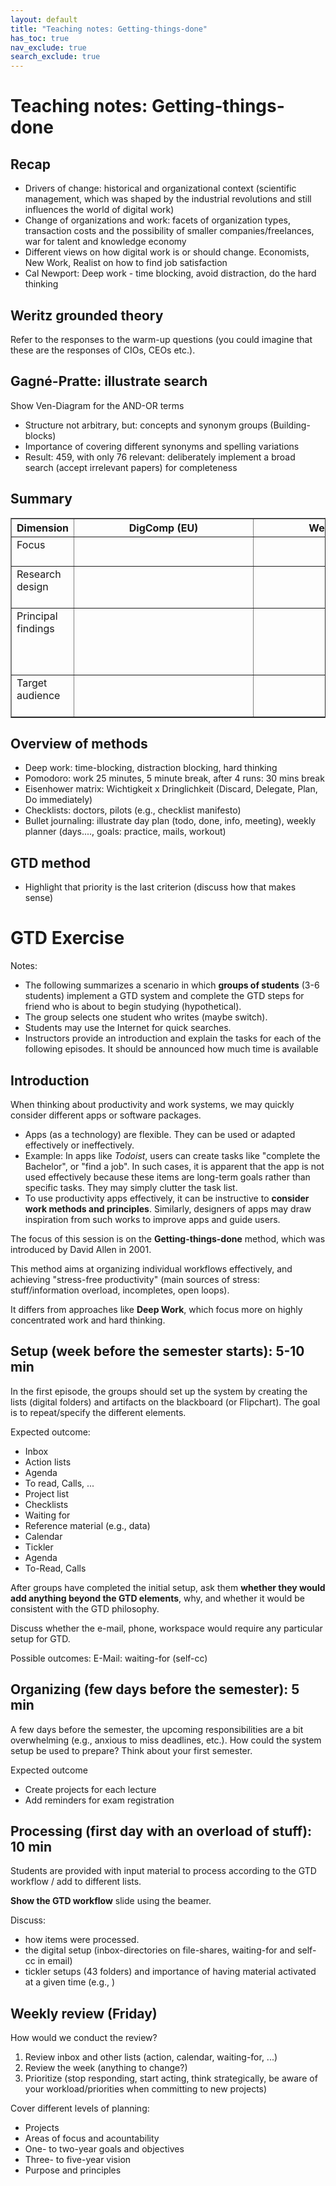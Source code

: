 ```yaml
---
layout: default
title: "Teaching notes: Getting-things-done"
has_toc: true
nav_exclude: true
search_exclude: true
---
```


# Teaching notes: Getting-things-done

<!-- 
## General announcements
-->

## Recap

- Drivers of change: historical and organizational context (scientific management, which was shaped by the industrial revolutions and still influences the world of digital work)
- Change of organizations and work: facets of organization types, transaction costs and the possibility of smaller companies/freelances, war for talent and knowledge economy
- Different views on how digital work is or should change. Economists, New Work, Realist on how to find job satisfaction
- Cal Newport: Deep work - time blocking, avoid distraction, do the hard thinking

<!-- 
## Warm-up question

What's different about digital? Which skills do we need for digital work?

- Have students write ideas on the blackboard (activation and comparison/reflection when we go through the frameworks, without explicitly comparing them)
-->

## Weritz grounded theory

Refer to the responses to the warm-up questions (you could imagine that these are the responses of CIOs, CEOs etc.).

## Gagné-Pratte: illustrate search

Show Ven-Diagram for the AND-OR terms

- Structure not arbitrary, but: concepts and synonym groups (Building-blocks)
- Importance of covering different synonyms and spelling variations
- Result: 459, with only 76 relevant: deliberately implement a broad search (accept irrelevant papers) for completeness

## Summary

<table border="1">
  <tr>
    <th>Dimension</th>
    <th><div style="width:270px">DigComp (EU)</div></th>
    <th><div style="width:270px">Weritz (2022)</div></th>
    <th><div style="width:290px">Gagné-Pratte et al. (2022)</div></th>
  </tr>
  <tr>
    <td>Focus<br><br></td>
    <td></td>
    <td></td>
    <td></td>
  </tr>
  <tr>
    <td>Research design<br><br></td>
    <td></td>
    <td></td>
    <td></td>
  </tr>
  <tr>
    <td>Principal findings<br><br><br><br></td>
    <td></td>
    <td></td>
    <td></td>
  </tr>
  <tr>
    <td>Target audience<br><br></td>
    <td></td>
    <td></td>
    <td></td>
  </tr>
</table>

## Overview of methods

- Deep work: time-blocking, distraction blocking, hard thinking
- Pomodoro: work 25 minutes, 5 minute break, after 4 runs: 30 mins break
- Eisenhower matrix: Wichtigkeit x Dringlichkeit (Discard, Delegate, Plan, Do immediately)
- Checklists: doctors, pilots (e.g., checklist manifesto)
- Bullet journaling: illustrate day plan (todo, done, info, meeting), weekly planner (days...., goals: practice, mails, workout)

## GTD method

- Highlight that priority is the last criterion (discuss how that makes sense)

# GTD Exercise

Notes:

- The following summarizes a scenario in which **groups of students** (3-6 students) implement a GTD system and complete the GTD steps for friend who is about to begin studying (hypothetical).
- The group selects one student who writes (maybe switch).
- Students may use the Internet for quick searches.
- Instructors provide an introduction and explain the tasks for each of the following episodes. It should be announced how much time is available

## Introduction

When thinking about productivity and work systems, we may quickly consider different apps or software packages.

- Apps (as a technology) are flexible. They can be used or adapted effectively or ineffectively.
- Example: In apps like *Todoist*, users can create tasks like "complete the Bachelor", or "find a job". In such cases, it is apparent that the app is not used effectively because these items are long-term goals rather than specific tasks. They may simply clutter the task list.
- To use productivity apps effectively, it can be instructive to **consider work methods and principles**. Similarly, designers of apps may draw inspiration from such works to improve apps and guide users.

The focus of this session is on the **Getting-things-done** method, which was introduced by David Allen in 2001.

This method aims at organizing individual workflows effectively, and achieving "stress-free productivity" (main sources of stress: stuff/information overload, incompletes, open loops).

It differs from approaches like **Deep Work**, which focus more on highly concentrated work and hard thinking.


## Setup (week before the semester starts): 5-10 min

In the first episode, the groups should set up the system by creating the lists (digital folders) and artifacts on the blackboard (or Flipchart). The goal is to repeat/specify the different elements.

Expected outcome:

- Inbox
- Action lists
- Agenda
- To read, Calls, ...
- Project list
- Checklists
- Waiting for
- Reference material (e.g., data)
- Calendar
- Tickler
- Agenda
- To-Read, Calls

After groups have completed the initial setup, ask them **whether they would add anything beyond the GTD elements**, why, and whether it would be consistent with the GTD philosophy.

Discuss whether the e-mail, phone, workspace would require any particular setup for GTD.

Possible outcomes: E-Mail: waiting-for (self-cc)

## Organizing (few days before the semester): 5 min

A few days before the semester, the upcoming responsibilities are a bit overwhelming (e.g., anxious to miss deadlines, etc.). How could the system setup be used to prepare? Think about your first semester.

Expected outcome

- Create projects for each lecture
- Add reminders for exam registration

## Processing (first day with an overload of stuff): 10 min

Students are provided with input material to process according to the GTD workflow / add to different lists.

**Show the GTD workflow** slide using the beamer.

Discuss:

- how items were processed.
- the digital setup (inbox-directories on file-shares, waiting-for and self-cc in email)
- tickler setups (43 folders) and importance of having material activated at a given time (e.g., )

## Weekly review (Friday)

How would we conduct the review?

1. Review inbox and other lists (action, calendar, waiting-for, ...)
2. Review the week (anything to change?)
3. Prioritize (stop responding, start acting, think strategically, be aware of your workload/priorities when committing to new projects)

Cover different levels of planning:

- Projects
- Areas of focus and acountability
- One- to two-year goals and objectives
- Three- to five-year vision 
- Purpose and principles

<!-- 

Start:
- Info von anderen Studis (pull infos): "Webseite Uni Prüfung.png"
    - Regelm. Reminder? / pull - website monitoring?
    - Überschneidungen von Klausuren prüfen, ggf. Klausuren vorziehen (um Mindest-Anforderungen ECTS im Semester zu schaffen)
    - typisches Bsp: für selbstinitiativ Infos holen/regelm. prüfen/aktiv werden

- Mail vom PA: "Prüfungsanmeldungs Mail.png"
    - Infos zu Anmeldung

- Prüfungsterminplan: "Pruefungsterminplan_WS_2022_23.pdf"
    - Kalender: Prüfung/Vorbereitung
    - vor E-mail vom PA verfügbar

- Dezentral: in den Vorlesungs-Sessions oder von der Websites der Lehrstühle

- Flexnow-Anmeldung: wie in den Einführungstagen gelernt (oder im Flyer/Website)
    - https://www.uni-bamberg.de/pruefungsamt/flexnow/fn2sss/anleitungen/
    - Anmeldung: nicht in den letzten Stunden vor Deadline
    - Klausurverschiebungen: regelm. auf Flexnow prüfen (Info wird nicht per Mail verschickt)

- Lernplan: Unterlagen zu Vorlesung und Übung, Altklausuren der Fachschaft anfragen
    - Vorausschauend planen (Input von anderen rechtzeitig holen, Aufwand abschätzen, einteilen)
    - Letzte Vorlesung: Infos zu ausgeschlossenem Stoff mitbekommen (von Komillitonen) - zB. Lektüren ausgeschlossen?
    - Parallel planen (Schwerpunkte legen oder parallel lernen?), Pausen/Erholung?
        -> "projekte parallel planen"
    - zu gewissem Zeitpunkt/wöchentlich prüfen: Möglichkeit, von Prüfung abzumelden (je nach Studiengang) bzw. für ausgewählte Prüfungen nicht mehr zu lernen (Aufwand...)

Erweiterungen:
- Ggf.: bei Entwerfen von Checklisten/Prozessbeschreibungen das Bsp. wieder aufgreifen
- data -> obsidian/vl
- read: symlinked?
- waiting for: Altklausurenanfrage an die Fachschaft (self-cc)
- action-context.uni-vor-ort: Unterlagen (Paper) im Uninetz herunterladen / in der Bib nachschauen / im PA klären

VC-Kurs: Unterlagen step-by-step freigeben/Studis: herunterladen


TODO :
-  add digital work lecture slides as an input for the GTD exercise
- ggf. auch Übungsblätter mitgeben


TBD: wie bekommen die Studis die Unterlagen?
-> download and create folders/add everythign to inbox, then: sort?
-> how to show the solution? -> do the categorization live (and show a table overview afterwards) 


 -->